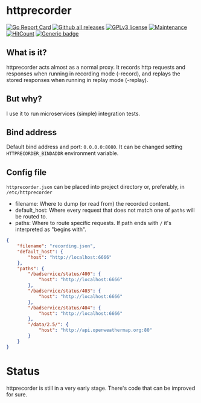 # httprecorder

[![Go Report Card](https://goreportcard.com/badge/github.com/diegohce/chaos-proxy)](https://goreportcard.com/report/github.com/diegohce/httprecorder)<!-- [![GitHub release](https://img.shields.io/github/release/diegohce/httprecorder.svg)](https://github.com/diegohce/httprecorder/releases/) -->
[![Github all releases](https://img.shields.io/github/downloads/diegohce/httprecorder/total.svg)](https://github.com/diegohce/httprecorder/releases/)
[![GPLv3 license](https://img.shields.io/badge/License-GPLv3-blue.svg)](https://github.com/diegohce/httprecorder/blob/master/LICENSE)
[![Maintenance](https://img.shields.io/badge/Maintained%3F-yes-green.svg)](https://github.com/diegohce/httprecorder/graphs/commit-activity)
[![HitCount](http://hits.dwyl.io/diegohce/httprecorder.svg)](http://hits.dwyl.io/diegohce/httprecorder)
[![Generic badge](https://img.shields.io/badge/deb%20package-no-red.svg)](https://github.com/diegohce/httprecorder/releases/)


## What is it?
httprecorder acts almost as a normal proxy. It records http requests and responses when running in recording mode (-record), and replays the stored responses when running in replay mode (-replay).

## But why?
I use it to run microservices (simple) integration tests. 

## Bind address

Default bind address and port: `0.0.0.0:8080`. It can be changed setting `HTTPRECORDER_BINDADDR` environment variable.


## Config file

`httprecorder.json` can be placed into project directory or, preferably, in `/etc/httprecorder`

* filename: Where to dump (or read from) the recorded content.
* default_host: Where every request that does not match one of `paths` will be routed to.
* paths: Where to route specific requests. If path ends with `/` it's interpreted as "begins with".

```json
{
	"filename": "recording.json",
	"default_host": {
		"host": "http://localhost:6666"
	},
	"paths": {
		"/badservice/status/400": {
			"host": "http://localhost:6666"
		},
		"/badservice/status/403": {
			"host": "http://localhost:6666"
		},
		"/badservice/status/404": {
			"host": "http://localhost:6666"
		},
		"/data/2.5/": {
			"host": "http://api.openweathermap.org:80"
		}
	}
}
```

# Status

httprecorder is still in a very early stage. There's code that can be improved for sure.


